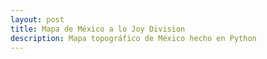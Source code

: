 ```yaml
---
layout: post
title: Mapa de México a lo Joy Division
description: Mapa topográfico de México hecho en Python
---
```


<canvas id="canvas"></canvas>
<script type="text/javascript" src="https://cdnjs.cloudflare.com/ajax/libs/p5.js/1.4.2/p5.min.js"></script>
<script>
  
/*
p5 noise
https://codepen.io/enxaneta/pen/7e315d161a8ee073ded48ab5d1669290
*/
function noise(x,y,z) {
  y = y || 0;
  z = z || 0;

  if (perlin == null) {
    perlin = new Array(PERLIN_SIZE + 1);
    for (var i = 0; i < PERLIN_SIZE + 1; i++) {
      perlin[i] = Math.random();
    }
  }

  if (x<0) { x=-x; }
  if (y<0) { y=-y; }
  if (z<0) { z=-z; }

  var xi=Math.floor(x), yi=Math.floor(y), zi=Math.floor(z);
  var xf = x - xi;
  var yf = y - yi;
  var zf = z - zi;
  var rxf, ryf;

  var r=0;
  var ampl=0.5;

  var n1,n2,n3;

  for (var o=0; o<perlin_octaves; o++) {
    var of=xi+(yi<<PERLIN_YWRAPB)+(zi<<PERLIN_ZWRAPB);

    rxf = scaled_cosine(xf);
    ryf = scaled_cosine(yf);

    n1  = perlin[of&PERLIN_SIZE];
    n1 += rxf*(perlin[(of+1)&PERLIN_SIZE]-n1);
    n2  = perlin[(of+PERLIN_YWRAP)&PERLIN_SIZE];
    n2 += rxf*(perlin[(of+PERLIN_YWRAP+1)&PERLIN_SIZE]-n2);
    n1 += ryf*(n2-n1);

    of += PERLIN_ZWRAP;
    n2  = perlin[of&PERLIN_SIZE];
    n2 += rxf*(perlin[(of+1)&PERLIN_SIZE]-n2);
    n3  = perlin[(of+PERLIN_YWRAP)&PERLIN_SIZE];
    n3 += rxf*(perlin[(of+PERLIN_YWRAP+1)&PERLIN_SIZE]-n3);
    n2 += ryf*(n3-n2);

    n1 += scaled_cosine(zf)*(n2-n1);

    r += n1*ampl;
    ampl *= perlin_amp_falloff;
    xi<<=1;
    xf*=2;
    yi<<=1;
    yf*=2;
    zi<<=1;
    zf*=2;

    if (xf>=1.0) { xi++; xf--; }
    if (yf>=1.0) { yi++; yf--; }
    if (zf>=1.0) { zi++; zf--; }
  }
  return r;
};
  
var canvas = document.getElementById("canvas");
var ctx = canvas.getContext("2d");
var c = {}
var cw = canvas.width = 600;
c.x = cw / 2;
var ch = canvas.height = 200;
c.y = ch / 2;
ctx.lineJoin = "round";
ctx.strokeStyle = "#fff";
ctx.fillStyle = "rgba(0,0,0,1)";
var rad = Math.PI / 180;
var x, y;

var amplitude = 5;
var frequency = .02;
var phi = 0;

var increment = 0.05;
var lines = [];

function SquigglyLine(y) {
  this.y = y;
  this.xoff = Math.random() * 10000;
  this.Xoff = this.xoff;
  this.phi = Math.random() * 10000;
  this.draw = function(i) {
    ctx.beginPath();

    this.xoff = this.Xoff; // reset xoff;

    for (var x = -2; x < cw + 2; x++) {

      if (x > cw / 3 && x < 2 * cw / 3) {
        var k = map(x, cw / 3, 2 * cw / 3, 0, 180);
      } else {
        k = 0;
      }

      var y = -Math.abs(Math.sin((x + noise(this.xoff) * 100) * frequency + this.phi) * (amplitude + Math.sin(k * rad) * 50)) + this.y;

      ctx.lineTo(x, y);

      this.xoff += increment;

    }
    ctx.lineTo(cw + 2, ch + 2);
    ctx.lineTo(-2, ch + 2);
    ctx.closePath();
    ctx.fill();
    ctx.stroke();

  }
}

for (var y = 60; y < ch; y += 16) {

  var line = new SquigglyLine(y);
  lines.push(line);

}

function Draw() {
  requestId = window.requestAnimationFrame(Draw);
  ctx.fillRect(0, 0, cw, ch);

  noiseDetail(2, .5);

  for (var i = 0; i < lines.length; i++) {
    lines[i].phi += 1 / 30;
    lines[i].draw(i);
  }

}

requestId = window.requestAnimationFrame(Draw);

function map(n, a, b, _a, _b) {
  var d = b - a;
  var _d = _b - _a;
  var u = _d / d;
  return _a + (n - a) * u;
}

</script>
